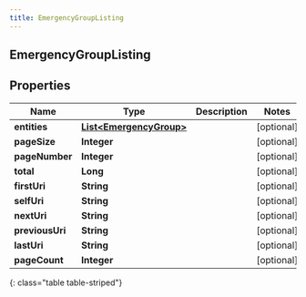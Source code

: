 ```yaml
---
title: EmergencyGroupListing
---
```


## EmergencyGroupListing

## Properties

| Name            | Type                                                                     | Description | Notes      |
| --------------- | ------------------------------------------------------------------------ | ----------- | ---------- |
| **entities**    | <!----><!---->[**List&lt;EmergencyGroup&gt;**](EmergencyGroup.md)<!----> |             | [optional] |
| **pageSize**    | <!----><!---->**Integer**<!---->                                         |             | [optional] |
| **pageNumber**  | <!----><!---->**Integer**<!---->                                         |             | [optional] |
| **total**       | <!----><!---->**Long**<!---->                                            |             | [optional] |
| **firstUri**    | <!----><!---->**String**<!---->                                          |             | [optional] |
| **selfUri**     | <!----><!---->**String**<!---->                                          |             | [optional] |
| **nextUri**     | <!----><!---->**String**<!---->                                          |             | [optional] |
| **previousUri** | <!----><!---->**String**<!---->                                          |             | [optional] |
| **lastUri**     | <!----><!---->**String**<!---->                                          |             | [optional] |
| **pageCount**   | <!----><!---->**Integer**<!---->                                         |             | [optional] |

{: class="table table-striped"}
